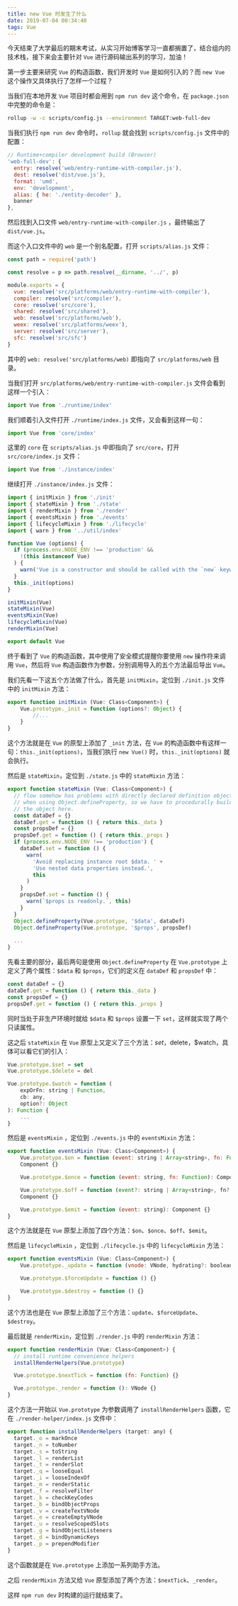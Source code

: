 ```yaml
---
title: new Vue 时发生了什么
date: 2019-07-04 00:34:40
tags: Vue
---
```


今天结束了大学最后的期末考试，从实习开始博客学习一直都搁置了，结合组内的技术栈，接下来会主要针对 `Vue` 进行源码输出系列的学习，加油！



第一步主要来研究 `Vue` 的构造函数，我们开发时 `Vue` 是如何引入的？而 `new Vue` 这个操作又具体执行了怎样一个过程？

当我们在本地开发 `Vue` 项目时都会用到 `npm run dev` 这个命令，在 `package.json` 中完整的命令是：

```bash
rollup -w -c scripts/config.js --environment TARGET:web-full-dev
```

当我们执行 `npm run dev` 命令时，`rollup` 就会找到 `scripts/config.js` 文件中的配置：

```js
// Runtime+compiler development build (Browser)
'web-full-dev': {
  entry: resolve('web/entry-runtime-with-compiler.js'),
  dest: resolve('dist/vue.js'),
  format: 'umd',
  env: 'development',
  alias: { he: './entity-decoder' },
  banner
},
```

然后找到入口文件 `web/entry-runtime-with-compiler.js` ，最终输出了 `dist/vue.js`。

而这个入口文件中的 `web` 是一个别名配置，打开 `scripts/alias.js` 文件：

```js
const path = require('path')

const resolve = p => path.resolve(__dirname, '../', p)

module.exports = {
  vue: resolve('src/platforms/web/entry-runtime-with-compiler'),
  compiler: resolve('src/compiler'),
  core: resolve('src/core'),
  shared: resolve('src/shared'),
  web: resolve('src/platforms/web'),
  weex: resolve('src/platforms/weex'),
  server: resolve('src/server'),
  sfc: resolve('src/sfc')
}
```

其中的 `web: resolve('src/platforms/web)` 即指向了 `src/platforms/web` 目录。

当我们打开 `src/platforms/web/entry-runtime-with-compiler.js` 文件会看到这样一个引入：

```js
import Vue from './runtime/index'
```

我们顺着引入文件打开 `./runtime/index.js` 文件，又会看到这样一句：

```js
import Vue from 'core/index'
```

这里的 `core` 在 `scripts/alias.js` 中即指向了 `src/core`，打开 `src/core/index.js` 文件：

```js
import Vue from './instance/index'
```

继续打开 `./instance/index.js` 文件：

```js
import { initMixin } from './init'
import { stateMixin } from './state'
import { renderMixin } from './render'
import { eventsMixin } from './events'
import { lifecycleMixin } from './lifecycle'
import { warn } from '../util/index'

function Vue (options) {
  if (process.env.NODE_ENV !== 'production' &&
    !(this instanceof Vue)
  ) {
    warn('Vue is a constructor and should be called with the `new` keyword')
  }
  this._init(options)
}

initMixin(Vue)
stateMixin(Vue)
eventsMixin(Vue)
lifecycleMixin(Vue)
renderMixin(Vue)

export default Vue

```

终于看到了 `Vue` 的构造函数，其中使用了安全模式提醒你要使用 `new` 操作符来调用 `Vue`，然后将 `Vue` 构造函数作为参数，分别调用导入的五个方法最后导出 `Vue`。

我们先看一下这五个方法做了什么，首先是 `initMixin`，定位到 `./init.js` 文件中的 `initMixin` 方法：

```js
export function initMixin (Vue: Class<Component>) {
	Vue.prototype._init = function (options?: Object) {
        //...
    }
}
```

这个方法就是在 `Vue` 的原型上添加了 `_init` 方法，在 `Vue` 的构造函数中有这样一句：`this._init(options)`，当我们执行 `new Vue()` 时，`this._init(options)` 就会执行。

然后是 `stateMixin`，定位到 `./state.js` 中的 `stateMixin` 方法：

```js
export function stateMixin (Vue: Class<Component>) {
  // flow somehow has problems with directly declared definition object
  // when using Object.defineProperty, so we have to procedurally build up
  // the object here.
  const dataDef = {}
  dataDef.get = function () { return this._data }
  const propsDef = {}
  propsDef.get = function () { return this._props }
  if (process.env.NODE_ENV !== 'production') {
    dataDef.set = function () {
      warn(
        'Avoid replacing instance root $data. ' +
        'Use nested data properties instead.',
        this
      )
    }
    propsDef.set = function () {
      warn(`$props is readonly.`, this)
    }
  }
  Object.defineProperty(Vue.prototype, '$data', dataDef)
  Object.defineProperty(Vue.prototype, '$props', propsDef)
    
  ...
}
```

先看主要的部分，最后两句是使用 `Object.defineProperty` 在 `Vue.prototype` 上定义了两个属性：`$data` 和 `$props`，它们的定义在 `dataDef` 和 `propsDef` 中：

```js
const dataDef = {}
dataDef.get = function () { return this._data }
const propsDef = {}
propsDef.get = function () { return this._props }
```

同时当处于非生产环境时就给 `$data` 和 `$props` 设置一下 `set`，这样就实现了两个只读属性。

这之后 `stateMixin` 在 `Vue` 原型上又定义了三个方法：$set，$delete，$watch，具体可以看它们的引入：

```js
Vue.prototype.$set = set
Vue.prototype.$delete = del

Vue.prototype.$watch = function (
	expOrFn: string | Function,
    cb: any,
    option?: Object
): Function {
    ...
}
```

然后是 `eventsMixin` ，定位到 `./events.js` 中的 `eventsMixin` 方法：

```js
export function eventsMixin (Vue: Class<Component>) {
	Vue.prototype.$on = function (event: string | Array<string>, fn: Function): 
    Component {}

	Vue.prototype.$once = function (event: string, fn: Function): Component {}

  	Vue.prototype.$off = function (event?: string | Array<string>, fn?: Function): 
  	Component {}

  	Vue.prototype.$emit = function (event: string): Component {}
}
```

这个方法就是在 `Vue` 原型上添加了四个方法：`$on`、`$once`、`$off`、`$emit`。

然后是 `lifecycleMixin` ，定位到 `./lifecycle.js` 中的 `lifecycleMixin` 方法：

```js
export function eventsMixin (Vue: Class<Component>) {
    Vue.prototype._update = function (vnode: VNode, hydrating?: boolean) {}

    Vue.prototype.$forceUpdate = function () {}

    Vue.prototype.$destroy = function () {}
}
```

这个方法也是在 `Vue` 原型上添加了三个方法：`update`、`$forceUpdate`、`$destroy`。

最后就是 `renderMixin`，定位到 `./render.js` 中的 `renderMixin` 方法：

```js
export function renderMixin (Vue: Class<Component>) {
  // install runtime convenience helpers
  installRenderHelpers(Vue.prototype)

  Vue.prototype.$nextTick = function (fn: Function) {}

  Vue.prototype._render = function (): VNode {}
}
```

这个方法一开始以 `Vue.prototype` 为参数调用了 `installRenderHelpers` 函数，它在 `./render-helper/index.js` 文件中：

```js
export function installRenderHelpers (target: any) {
  target._o = markOnce
  target._n = toNumber
  target._s = toString
  target._l = renderList
  target._t = renderSlot
  target._q = looseEqual
  target._i = looseIndexOf
  target._m = renderStatic
  target._f = resolveFilter
  target._k = checkKeyCodes
  target._b = bindObjectProps
  target._v = createTextVNode
  target._e = createEmptyVNode
  target._u = resolveScopedSlots
  target._g = bindObjectListeners
  target._d = bindDynamicKeys
  target._p = prependModifier
}
```

这个函数就是在 `Vue.prototype` 上添加一系列助手方法。

之后 `renderMixin` 方法又给 `Vue` 原型添加了两个方法：`$nextTick`、`_render`。 

这样 `npm run dev` 时构建的运行就结束了。


